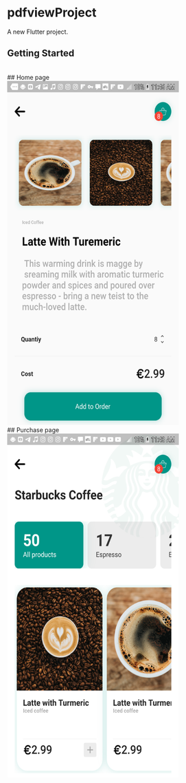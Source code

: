# pdfviewProject

A new Flutter project.

## Getting Started
<br/>
## Home page
<br/>
<img src="https://github.com/jayfox123/appPart2/blob/master/screens/Screenshot_20200727-114649.png" width="400 " height="800">
<br/>
## Purchase page
<br/>
<img src="https://github.com/jayfox123/appPart2/blob/master/screens/Screenshot_20200727-114358.png" width="400 " height="800">

